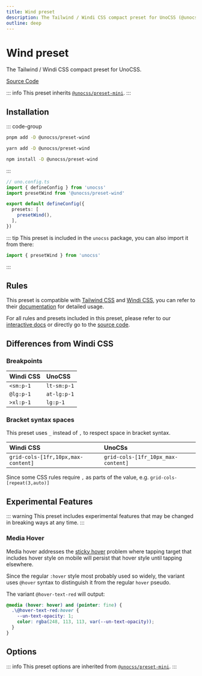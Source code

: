 ```yaml
---
title: Wind preset
description: The Tailwind / Windi CSS compact preset for UnoCSS (@unocss/preset-wind).
outline: deep
---
```


# Wind preset

The Tailwind / Windi CSS compact preset for UnoCSS.

[Source Code](https://github.com/unocss/unocss/tree/main/packages/preset-wind)

::: info
This preset inherits [`@unocss/preset-mini`](/presets/mini).
:::

## Installation

::: code-group
  ```bash [pnpm]
  pnpm add -D @unocss/preset-wind
  ```
  ```bash [yarn]
  yarn add -D @unocss/preset-wind
  ```
  ```bash [npm]
  npm install -D @unocss/preset-wind
  ```
:::

```ts
// uno.config.ts
import { defineConfig } from 'unocss'
import presetWind from '@unocss/preset-wind'

export default defineConfig({
  presets: [
    presetWind(),
  ],
})
```

::: tip
This preset is included in the `unocss` package, you can also import it from there:

```ts
import { presetWind } from 'unocss'
```
:::

## Rules
This preset is compatible with [Tailwind CSS](https://tailwindcss.com/) and [Windi CSS](https://windicss.org/), you can refer to their [documentation](https://tailwindcss.com/docs) for detailed usage.

For all rules and presets included in this preset, please refer to our [interactive docs](/interactive/) or directly go to the [source code](https://github.com/unocss/unocss/tree/main/packages/preset-wind).

## Differences from Windi CSS

### Breakpoints

| Windi CSS | UnoCSS |
|:--|:--|
| `<sm:p-1` | `lt-sm:p-1` |
| `@lg:p-1` | `at-lg:p-1` |
| `>xl:p-1` | `lg:p-1`    |

### Bracket syntax spaces

This preset uses `_` instead of `,` to respect space in bracket syntax.

| Windi CSS | UnoCSs |
|:--|:--|
| `grid-cols-[1fr,10px,max-content]` | `grid-cols-[1fr_10px_max-content]` |

Since some CSS rules require `,` as parts of the value, e.g. `grid-cols-[repeat(3,auto)]`

## Experimental Features

::: warning
This preset includes experimental features that may be changed in breaking ways at any time.
:::

### Media Hover

Media hover addresses the [sticky hover](https://css-tricks.com/solving-sticky-hover-states-with-media-hover-hover/) problem where tapping target that includes hover style on mobile will persist that hover style until tapping elsewhere.

Since the regular `:hover` style most probably used so widely, the variant uses `@hover` syntax to distinguish it from the regular `hover` pseudo.

The variant `@hover-text-red` will output:

```css
@media (hover: hover) and (pointer: fine) {
  .\@hover-text-red:hover {
    --un-text-opacity: 1;
    color: rgba(248, 113, 113, var(--un-text-opacity));
  }
}
```

## Options

::: info
This preset options are inherited from [`@unocss/preset-mini`](/presets/mini#options).
:::

